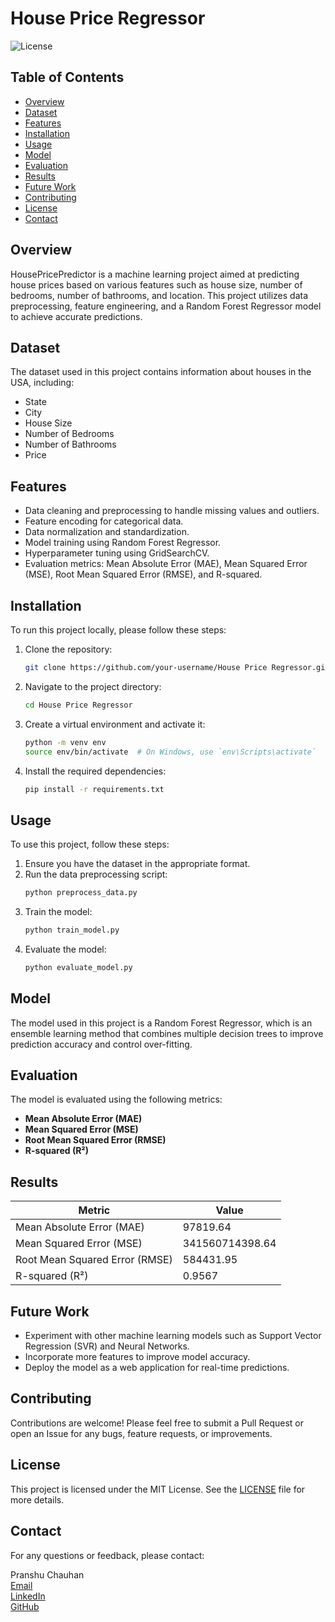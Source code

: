 # House Price Regressor

![License](https://img.shields.io/badge/license-MIT-blue.svg)

## Table of Contents
- [Overview](#overview)
- [Dataset](#dataset)
- [Features](#features)
- [Installation](#installation)
- [Usage](#usage)
- [Model](#model)
- [Evaluation](#evaluation)
- [Results](#results)
- [Future Work](#future-work)
- [Contributing](#contributing)
- [License](#license)
- [Contact](#contact)

## Overview
HousePricePredictor is a machine learning project aimed at predicting house prices based on various features such as house size, number of bedrooms, number of bathrooms, and location. This project utilizes data preprocessing, feature engineering, and a Random Forest Regressor model to achieve accurate predictions.

## Dataset
The dataset used in this project contains information about houses in the USA, including:
- State
- City
- House Size
- Number of Bedrooms
- Number of Bathrooms
- Price

## Features
- Data cleaning and preprocessing to handle missing values and outliers.
- Feature encoding for categorical data.
- Data normalization and standardization.
- Model training using Random Forest Regressor.
- Hyperparameter tuning using GridSearchCV.
- Evaluation metrics: Mean Absolute Error (MAE), Mean Squared Error (MSE), Root Mean Squared Error (RMSE), and R-squared.

## Installation
To run this project locally, please follow these steps:

1. Clone the repository:
   ```bash
   git clone https://github.com/your-username/House Price Regressor.git

2. Navigate to the project directory:
   ```bash
   cd House Price Regressor
   ```

3. Create a virtual environment and activate it:
   ```bash
   python -m venv env
   source env/bin/activate  # On Windows, use `env\Scripts\activate`
   ```

4. Install the required dependencies:
   ```bash
   pip install -r requirements.txt
   ```

## Usage
To use this project, follow these steps:

1. Ensure you have the dataset in the appropriate format.
2. Run the data preprocessing script:
   ```bash
   python preprocess_data.py
   ```
3. Train the model:
   ```bash
   python train_model.py
   ```
4. Evaluate the model:
   ```bash
   python evaluate_model.py
   ```

## Model
The model used in this project is a Random Forest Regressor, which is an ensemble learning method that combines multiple decision trees to improve prediction accuracy and control over-fitting.

## Evaluation
The model is evaluated using the following metrics:
- **Mean Absolute Error (MAE)**
- **Mean Squared Error (MSE)**
- **Root Mean Squared Error (RMSE)**
- **R-squared (R²)**

## Results
| Metric         | Value           |
|----------------|-----------------|
| Mean Absolute Error (MAE) | 97819.64      |
| Mean Squared Error (MSE)  | 341560714398.64 |
| Root Mean Squared Error (RMSE) | 584431.95      |
| R-squared (R²)   | 0.9567          |

## Future Work
- Experiment with other machine learning models such as Support Vector Regression (SVR) and Neural Networks.
- Incorporate more features to improve model accuracy.
- Deploy the model as a web application for real-time predictions.

## Contributing
Contributions are welcome! Please feel free to submit a Pull Request or open an Issue for any bugs, feature requests, or improvements.

## License
This project is licensed under the MIT License. See the [LICENSE](LICENSE) file for more details.

## Contact
For any questions or feedback, please contact:

Pranshu Chauhan  
[Email](mailto:pranshu26092003@example.com)  
[LinkedIn](https://www.linkedin.com/in/pranshu-chauhan-72921b231)  
[GitHub](https://github.com/Pranshu-Chauhan)
```
